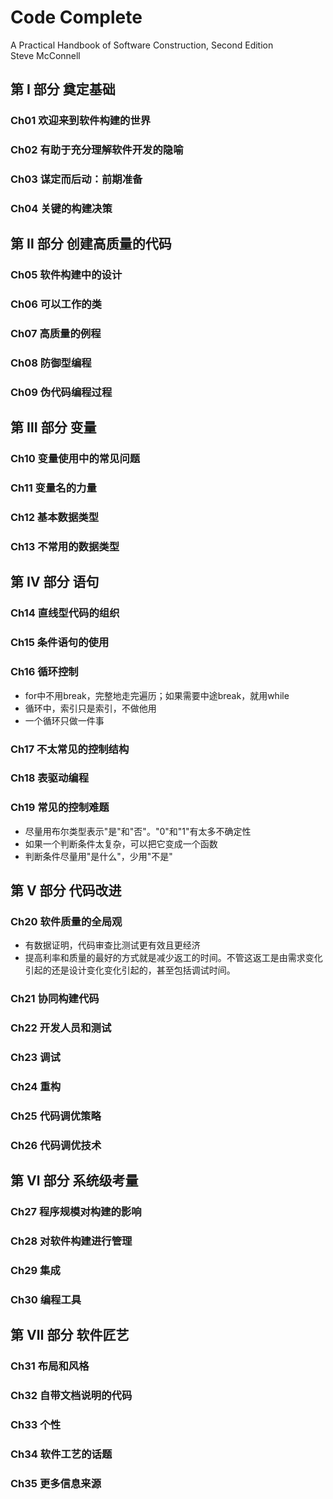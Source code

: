 # Code Complete
A Practical Handbook of Software Construction, Second Edition  
Steve McConnell

## 第 Ⅰ 部分 奠定基础
### Ch01 欢迎来到软件构建的世界
### Ch02 有助于充分理解软件开发的隐喻
### Ch03 谋定而后动：前期准备
### Ch04 关键的构建决策

## 第 Ⅱ 部分 创建高质量的代码
### Ch05 软件构建中的设计
### Ch06 可以工作的类
### Ch07 高质量的例程
### Ch08 防御型编程
### Ch09 伪代码编程过程

## 第 Ⅲ 部分 变量
### Ch10 变量使用中的常见问题
### Ch11 变量名的力量
### Ch12 基本数据类型
### Ch13 不常用的数据类型

## 第 Ⅳ 部分 语句
### Ch14 直线型代码的组织
### Ch15 条件语句的使用
### Ch16 循环控制
- for中不用break，完整地走完遍历；如果需要中途break，就用while 
- 循环中，索引只是索引，不做他用 
- 一个循环只做一件事 

### Ch17 不太常见的控制结构
### Ch18 表驱动编程
### Ch19 常见的控制难题
- 尽量用布尔类型表示"是"和"否"。"0"和"1"有太多不确定性
- 如果一个判断条件太复杂，可以把它变成一个函数
- 判断条件尽量用"是什么"，少用"不是"

## 第 Ⅴ 部分 代码改进
### Ch20 软件质量的全局观
- 有数据证明，代码审查比测试更有效且更经济
- 提高利率和质量的最好的方式就是减少返工的时间。不管这返工是由需求变化引起的还是设计变化变化引起的，甚至包括调试时间。

### Ch21 协同构建代码
### Ch22 开发人员和测试
### Ch23 调试
### Ch24 重构
### Ch25 代码调优策略
### Ch26 代码调优技术

## 第 Ⅵ 部分 系统级考量
### Ch27 程序规模对构建的影响
### Ch28 对软件构建进行管理
### Ch29 集成
### Ch30 编程工具

## 第 Ⅶ 部分 软件匠艺
### Ch31 布局和风格
### Ch32 自带文档说明的代码
### Ch33 个性
### Ch34 软件工艺的话题
### Ch35 更多信息来源
